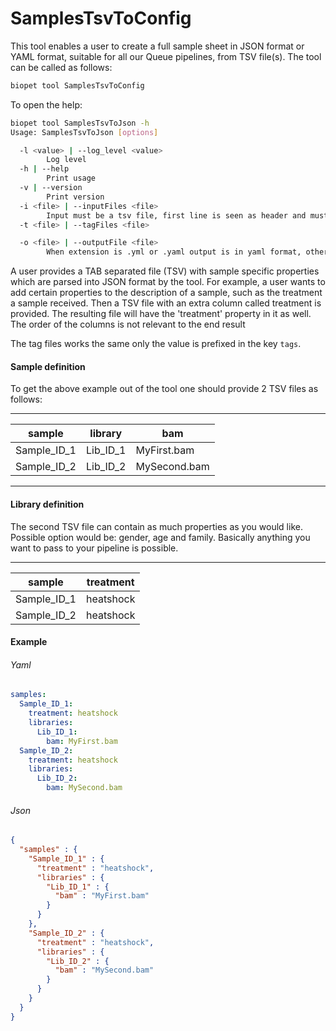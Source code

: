 # SamplesTsvToConfig

This tool enables a user to create a full sample sheet in JSON format or YAML format, suitable for all our Queue pipelines, from TSV file(s).
The tool can be called as follows:

~~~ bash
biopet tool SamplesTsvToConfig
~~~

To open the help:

~~~ bash
biopet tool SamplesTsvToJson -h
Usage: SamplesTsvToJson [options]

  -l <value> | --log_level <value>
        Log level
  -h | --help
        Print usage
  -v | --version
        Print version
  -i <file> | --inputFiles <file>
        Input must be a tsv file, first line is seen as header and must at least have a 'sample' column, 'library' column is optional, multiple files allowed
  -t <file> | --tagFiles <file>

  -o <file> | --outputFile <file>
        When extension is .yml or .yaml output is in yaml format, otherwise in json. When not given output goes to stdout as yaml.
~~~

A user provides a TAB separated file (TSV) with sample specific properties which are parsed into JSON format by the tool.
For example, a user wants to add certain properties to the description of a sample, such as the treatment a sample received. Then a TSV file with an extra column called treatment is provided. 
The resulting file will have the 'treatment' property in it as well. The order of the columns is not relevant to the end result 

The tag files works the same only the value is prefixed in the key `tags`.

#### Sample definition

To get the above example out of the tool one should provide 2 TSV files as follows:

----

| sample        | library | bam         |
| -------       | ------- | ---------   |
|Sample_ID_1    |Lib_ID_1 |MyFirst.bam  |
|Sample_ID_2    |Lib_ID_2 |MySecond.bam |

----

#### Library definition

The second TSV file can contain as much properties as you would like. Possible option would be: gender, age and family.
Basically anything you want to pass to your pipeline is possible.

----

| sample      | treatment |
| ----------- | --------- |
| Sample_ID_1 | heatshock |
| Sample_ID_2 | heatshock |

#### Example

###### Yaml

~~~ yaml
samples:
  Sample_ID_1:
    treatment: heatshock
    libraries:
      Lib_ID_1:
        bam: MyFirst.bam
  Sample_ID_2:
    treatment: heatshock
    libraries:
      Lib_ID_2:
        bam: MySecond.bam
~~~

###### Json

~~~ json
{
  "samples" : {
    "Sample_ID_1" : {
      "treatment" : "heatshock",
      "libraries" : {
        "Lib_ID_1" : {
          "bam" : "MyFirst.bam"
        }
      }
    },
    "Sample_ID_2" : {
      "treatment" : "heatshock",
      "libraries" : {
        "Lib_ID_2" : {
          "bam" : "MySecond.bam"
        }
      }
    }
  }
}
~~~
